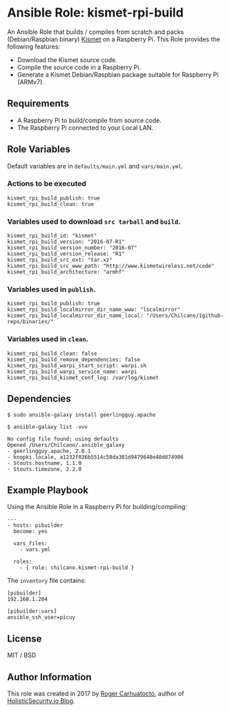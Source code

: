 # Ansible Role: kismet-rpi-build

An Ansible Role that builds / compiles from scratch and packs (Debian/Raspbian binary) [Kismet](http://www.kismetwireless.net) on a Raspberry Pi.
This Role provides the following features:

- Download the Kismet source code.
- Compile the source code in a Raspberry Pi.
- Generate a Kismet Debian/Raspbian package suitable for Raspberry Pi (ARMv7).

## Requirements

- A Raspberry Pi to build/compile from source code.
- The Raspberry Pi connected to your Local LAN.

## Role Variables

Default variables are in `defaults/main.yml` and `vars/main.yml`.

### Actions to be executed
```
kismet_rpi_build_publish: true
kismet_rpi_build_clean: true
```

### Variables used to download `src tarball` and `build`.
```
kismet_rpi_build_id: "kismet"
kismet_rpi_build_version: "2016-07-R1"
kismet_rpi_build_version_number: "2016-07"
kismet_rpi_build_version_release: "R1"
kismet_rpi_build_src_ext: "tar.xz"
kismet_rpi_build_src_www_path: "http://www.kismetwireless.net/code"
kismet_rpi_build_architecture: "armhf"
```

### Variables used in `publish`.
```
kismet_rpi_build_publish: true
kismet_rpi_build_localmirror_dir_name_www: "localmirror"
kismet_rpi_build_localmirror_dir_name_local: "/Users/Chilcano/1github-repo/binaries/"
```

### Variables used in `clean`.
```
kismet_rpi_build_clean: false
kismet_rpi_build_remove_dependencies: false
kismet_rpi_build_warpi_start_script: warpi.sh
kismet_rpi_build_warpi_service_name: warpi
kismet_rpi_build_kismet_conf_log: /var/log/kismet
```

## Dependencies

```
$ sudo ansible-galaxy install geerlingguy.apache

$ ansible-galaxy list -vvv

No config file found; using defaults
Opened /Users/Chilcano/.ansible_galaxy
- geerlingguy.apache, 2.0.1
- knopki.locale, a1232f836b5514c58da381d9479640e40d874906
- Stouts.hostname, 1.1.0
- Stouts.timezone, 2.2.0
```

## Example Playbook

Using the Ansible Role in a Raspberry Pi for building/compiling:

```
---
- hosts: pibuilder
  become: yes

  vars_files:
    - vars.yml

  roles:
    - { role: chilcano.kismet-rpi-build }
```

The `inventory` file contains:
```
[pibuilder]
192.168.1.204

[pibuilder:vars]
ansible_ssh_user=picuy
```

## License

MIT / BSD

## Author Information

This role was created in 2017 by [Roger Carhuatocto](https://www.linkedin.com/in/rcarhuatocto), author of [HolisticSecurity.io Blog](https://holisticsecurity.io).

